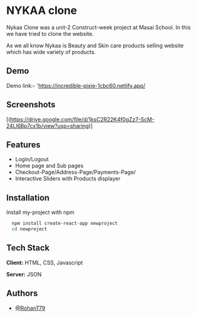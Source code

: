 
# NYKAA clone 

Nykaa Clone was a unit-2 Construct-week project at Masai School.
In this we have tried to clone the website.

As we all know Nykaa is Beauty and Skin care products selling website which has wide variety of products.
## Demo

Demo link:-
'https://incredible-pixie-1cbc60.netlify.app/


## Screenshots

[(https://drive.google.com/file/d/1ksC2R22K4f0gZz7-ScM-24Ll6Bp7cx1b/view?usp=sharing)]


## Features

- Login/Logout
- Home page and Sub pages
- Checkout-Page/Address-Page/Payments-Page/
- Interactive Sliders with Products displayer


## Installation

Install my-project with npm

```bash
  npm install create-react-app newproject
  cd newproject
```
    
## Tech Stack

**Client:** HTML, CSS, Javascript

**Server:** JSON


## Authors

- [@RohanT79](https://www.github.com/RohanT79)

